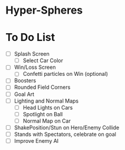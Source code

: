 # Hyper-Spheres

# To Do List
- [ ] Splash Screen
	- [ ] Select Car Color
- [ ] Win/Loss Screen
	- [ ] Confetti particles on Win (optional) 
- [ ] Boosters
- [ ] Rounded Field Corners
- [ ] Goal Art
- [ ] Lighting and Normal Maps
	- [ ] Head Lights on Cars
	- [ ] Spotlight on Ball
	- [ ] Normal Map on Car
- [ ] ShakePosition/Stun on Hero/Enemy Collide
- [ ] Stands with Spectators, celebrate on goal
- [ ] Improve Enemy AI
